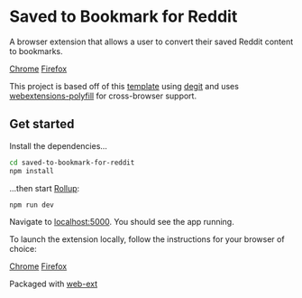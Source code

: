 # Saved to Bookmark for Reddit

A browser extension that allows a user to convert their saved Reddit content to bookmarks.

[Chrome](https://chrome.google.com/webstore/detail/saved-to-bookmark-for-red/jldonmpmebcjhhkgceklimheebdnjkpf)
[Firefox](https://addons.mozilla.org/en-US/firefox/addon/saved-to-bookmark-for-reddit/)

This project is based off of this [template](https://github.com/sveltejs/template) using [degit](https://github.com/Rich-Harris/degit) and uses [webextensions-polyfill](https://github.com/mozilla/webextension-polyfill/) for cross-browser support.


## Get started

Install the dependencies...

```bash
cd saved-to-bookmark-for-reddit
npm install
```

...then start [Rollup](https://rollupjs.org):

```bash
npm run dev
```

Navigate to [localhost:5000](http://localhost:5000). You should see the app running.

To launch the extension locally, follow the instructions for your browser of choice:

[Chrome](https://developer.chrome.com/extensions/getstarted)
[Firefox](https://developer.mozilla.org/en-US/docs/Mozilla/Add-ons/WebExtensions/Your_first_WebExtension)

Packaged with [web-ext](https://github.com/mozilla/web-ext)
